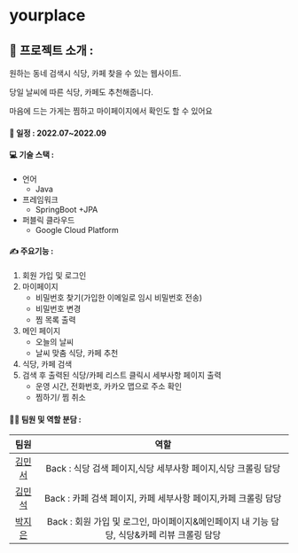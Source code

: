 # yourplace

## 📌 프로젝트 소개 : 
원하는 동네 검색시 식당, 카페 찾을 수 있는 웹사이트.

당일 날씨에 따른 식당, 카페도 추천해줍니다.

마음에 드는 가게는 찜하고 마이페이지에서 확인도 할 수 있어요


#### 📅 일정 : 2022.07~2022.09

#### 💻 기술 스택 :
- 언어
    - Java
- 프레임워크 
    - SpringBoot +JPA
- 퍼블릭 클라우드
    - Google Cloud Platform



#### ✍️ 주요기능 : 
1. 회원 가입 및 로그인
3. 마이페이지
    - 비밀번호 찾기(가입한 이메일로 임시 비밀번호 전송)
    - 비밀번호 변경
    - 찜 목록 출력
4. 메인 페이지
    - 오늘의 날씨
    - 날씨 맞춤 식당, 카페 추천
5. 식당, 카페 검색
6. 검색 후 출력된 식당/카페 리스트 클릭시 세부사항 페이지 출력
    - 운영 시간, 전화번호, 카카오 맵으로 주소 확인
    - 찜하기/ 찜 취소

#### 👩‍💻  팀원 및 역할 분담 :
| 팀원 | 역할 |
| :------------: | :-------------: |
| [김민서](https://github.com/mimmimkim) | Back : 식당 검색 페이지,식당 세부사항 페이지,식당 크롤링 담당  |
| [김민석](https://github.com/watoo4) | Back : 카페 검색 페이지, 카페 세부사항 페이지,카페 크롤링 담당 |
| [박지은](https://github.com/zeunxx) | Back : 회원 가입 및 로그인, 마이페이지&메인페이지 내 기능 담당, 식당&카페 리뷰 크롤링 담당  |
